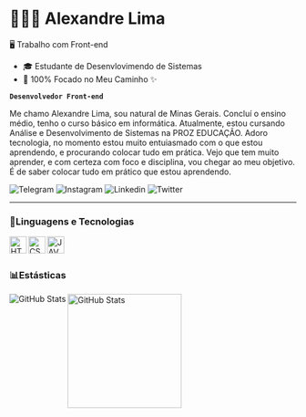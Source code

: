 # 👩🏻‍💻 Alexandre Lima

🖥️ Trabalho com Front-end
- 🎓 Estudante de Desenvlovimendo de Sistemas
- 🙏 100% Focado no Meu Caminho ✨

**`Desenvolvedor Front-end`**

Me chamo Alexandre Lima, sou natural de Minas Gerais. Concluí o ensino médio, tenho o curso básico em informática. Atualmente, estou cursando Análise e Desenvolvimento de Sistemas na PROZ EDUCAÇÃO. Adoro tecnologia, no momento estou muito entuiasmado com o que estou aprendendo, e procurando colocar tudo em prática. Vejo que tem muito aprender, e com certeza com foco e disciplina, vou chegar ao meu objetivo. É de saber colocar tudo em prático que estou aprendendo.

![Telegram](https://img.shields.io/badge/Telegram-2CA5E0?style=for-the-badge&logo=telegram&logoColor=white)
![Instagram](https://img.shields.io/badge/Instagram-E4405F?style=for-the-badge&logo=instagram&logoColor=black)
![Linkedin](https://img.shields.io/badge/LinkedIn-0077B5?style=for-the-badge&logo=linkedin&logoColor=green)
![Twitter](https://img.shields.io/badge/Twitter-1DA1F2?style=for-the-badge&logo=twitter&logoColor=bluee)

---

### 🤖Linguagens e Tecnologias

 <img
    align="left"
    alt="HTML"
    title="HTML"
    width="30px"
    style="padding-right; 10px"
    src="https://cdn.jsdelivr.net/gh/devicons/devicon@latest/icons/html5/html5-original.svg"/>

<img
    align="left"
    alt="CSS"
    title="CSS"
    width="30px"
    style="padding-right; 10px"
    src="https://cdn.jsdelivr.net/gh/devicons/devicon@latest/icons/css3/css3-original.svg"/>

<img
    align="left"
    alt="JAVASCRIPT"
    title="JAVASCRIPT"
    width="30px"
    style="padding-right; 10px"
    src="https://cdn.jsdelivr.net/gh/devicons/devicon@latest/icons/javascript/javascript-original.svg" /><br><br>
### 📊Estásticas

<p>
<img
    align="left"
    alt="GitHub Stats"
    hriht="200px"
    style="padding-right; 10px"
    src="https://github-readme-stats.vercel.app/api?username=xandi0253&show_icons=true&theme=radical&locale=pt-br"/>
 <img
    align="left"
    alt="GitHub Stats"
    height="200px"
    src="https://github-readme-stats.vercel.app/api/top-langs/?username=xandi0253&themeshow_icons=true&theme=radical&layout=compact&custom_title-tecnologias&langs_count7&locale=pt-br"/></p><br><br>

